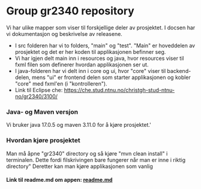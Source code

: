 # Group gr2340 repository 
 
Vi har ulike mapper som viser til forskjellige deler av prosjektet. I docsen har vi dokumentasjon og beskrivelse av releasene. 

- I src folderen har vi to folders, "main" og "test". "Main" er hoveddelen av prosjektet og det er her
koden til applikasjonen befinner seg. 
- Vi har igjen delt main inn i resources og java, hvor resources viser til fxml filen som definerer hvordan applikasjonen ser ut. 
- I java-folderen har vi delt inn i core og ui, hvor "core" viser til backend-delen, mens "ui" er frontend delen som starter applikasjonen og kobler "core" med fxml'en (i "kontrolleren").
- Link til Eclipse che: https://che.stud.ntnu.no/christgh-stud-ntnu-no/gr2340/3100/

### Java- og Maven versjon
Vi bruker java 17.0.5 og maven 3.11.0 for å kjøre prosjektet.'

### Hvordan kjøre prosjektet
Man må åpne "gr2340" directory og så kjøre "mvn clean install" i terminalen. Dette fordi filskrivingen 
bare fungerer når man er inne i riktig directory"
Deretter kan man kjøre applikasjonen som vanlig

#### Link til readme.md om appen: [readme.md](src/main/java/readme.md)

